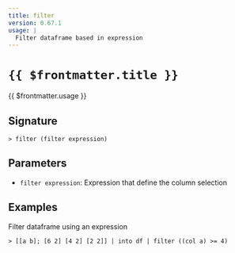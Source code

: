 ```yaml
---
title: filter
version: 0.67.1
usage: |
  Filter dataframe based in expression
---
```


# <code>{{ $frontmatter.title }}</code>

<div style='white-space: pre-wrap;'>{{ $frontmatter.usage }}</div>

## Signature

```> filter (filter expression)```

## Parameters

 -  `filter expression`: Expression that define the column selection

## Examples

Filter dataframe using an expression
```shell
> [[a b]; [6 2] [4 2] [2 2]] | into df | filter ((col a) >= 4)
```
